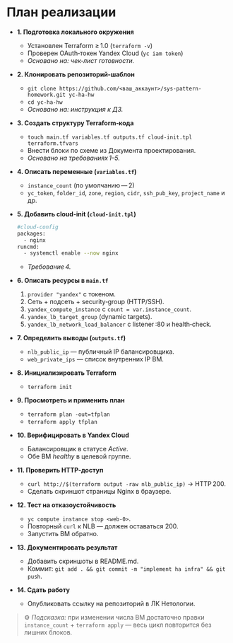 # План реализации

* **1. Подготовка локального окружения**

  * Установлен Terraform ≥ 1.0 (`terraform -v`)
  * Проверен OAuth‑токен Yandex Cloud (`yc iam token`)
  * *Основано на: чек‑лист готовности.*

* **2. Клонировать репозиторий‑шаблон**

  * `git clone https://github.com/<ваш_аккаунт>/sys-pattern-homework.git yc-ha-hw`
  * `cd yc-ha-hw`
  * *Основано на: инструкция к ДЗ.*

* **3. Создать структуру Terraform‑кода**

  * `touch main.tf variables.tf outputs.tf cloud-init.tpl terraform.tfvars`
  * Внести блоки по схеме из Документа проектирования.
  * *Основано на требованиях 1–5.*

* **4. Описать переменные (`variables.tf`)**

  * `instance_count` (по умолчанию — 2)
  * `yc_token`, `folder_id`, `zone`, `region`, `cidr`, `ssh_pub_key`, `project_name` и др.

* **5. Добавить cloud-init (`cloud-init.tpl`)**

  ```bash
  #cloud-config
  packages:
    - nginx
  runcmd:
    - systemctl enable --now nginx
  ```

  * *Требование 4.*

* **6. Описать ресурсы в `main.tf`**

  1. `provider "yandex"` с токеном.
  2. Сеть + подсеть + security‑group (HTTP/SSH).
  3. `yandex_compute_instance` с `count = var.instance_count`.
  4. `yandex_lb_target_group` (dynamic targets).
  5. `yandex_lb_network_load_balancer` с listener :80 и health‑check.

* **7. Определить выводы (`outputs.tf`)**

  * `nlb_public_ip` — публичный IP балансировщика.
  * `web_private_ips` — список внутренних IP ВМ.

* **8. Инициализировать Terraform**

  * `terraform init`

* **9. Просмотреть и применить план**

  * `terraform plan -out=tfplan`
  * `terraform apply tfplan`

* **10. Верифицировать в Yandex Cloud**

  * Балансировщик в статусе *Active*.
  * Обе ВМ *healthy* в целевой группе.

* **11. Проверить HTTP‑доступ**

  * `curl http://$(terraform output -raw nlb_public_ip)` → HTTP 200.
  * Сделать скриншот страницы Nginx в браузере.

* **12. Тест на отказоустойчивость**

  * `yc compute instance stop <web‑0>`.
  * Повторный `curl` к NLB — должен оставаться 200.
  * Запустить ВМ обратно.

* **13. Документировать результат**

  * Добавить скриншоты в README.md.
  * Коммит: `git add . && git commit -m "implement ha infra" && git push`.

* **14. Сдать работу**

  * Опубликовать ссылку на репозиторий в ЛК Нетологии.

> ⚙️  *Подсказка:* при изменении числа ВМ достаточно правки `instance_count` + `terraform apply` — весь цикл повторится без лишних блоков.
